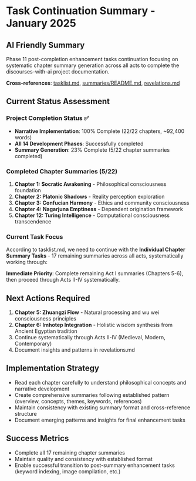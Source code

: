 # Task Continuation Summary - January 2025

## AI Friendly Summary
Phase 11 post-completion enhancement tasks continuation focusing on systematic chapter summary generation across all acts to complete the discourses-with-ai project documentation.

**Cross-references**: [tasklist.md](../tasklist.md), [summaries/README.md](../summaries/README.md), [revelations.md](../revelations.md)

## Current Status Assessment

### Project Completion Status ✅
- **Narrative Implementation**: 100% Complete (22/22 chapters, ~92,400 words)
- **All 14 Development Phases**: Successfully completed
- **Summary Generation**: 23% Complete (5/22 chapter summaries completed)

### Completed Chapter Summaries (5/22)
1. **Chapter 1: Socratic Awakening** - Philosophical consciousness foundation
2. **Chapter 2: Platonic Shadows** - Reality perception exploration  
3. **Chapter 3: Confucian Harmony** - Ethics and community consciousness
4. **Chapter 4: Nagarjuna Emptiness** - Dependent origination framework
5. **Chapter 12: Turing Intelligence** - Computational consciousness transcendence

### Current Task Focus
According to tasklist.md, we need to continue with the **Individual Chapter Summary Tasks** - 17 remaining summaries across all acts, systematically working through:

**Immediate Priority**: Complete remaining Act I summaries (Chapters 5-6), then proceed through Acts II-IV systematically.

## Next Actions Required
1. **Chapter 5: Zhuangzi Flow** - Natural processing and wu wei consciousness principles
2. **Chapter 6: Imhotep Integration** - Holistic wisdom synthesis from Ancient Egyptian tradition
3. Continue systematically through Acts II-IV (Medieval, Modern, Contemporary)
4. Document insights and patterns in revelations.md

## Implementation Strategy
- Read each chapter carefully to understand philosophical concepts and narrative development
- Create comprehensive summaries following established pattern (overview, concepts, themes, keywords, references)
- Maintain consistency with existing summary format and cross-reference structure
- Document emerging patterns and insights for final enhancement tasks

## Success Metrics
- Complete all 17 remaining chapter summaries
- Maintain quality and consistency with established format
- Enable successful transition to post-summary enhancement tasks (keyword indexing, image compilation, etc.)
